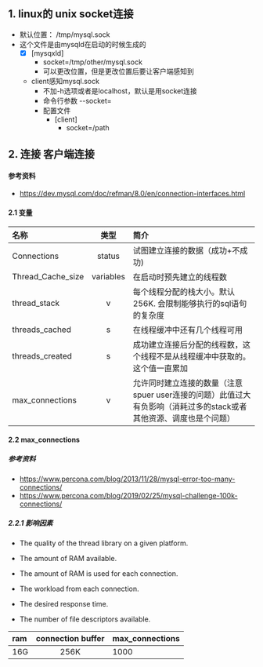 ## 1. linux的 unix socket连接

- 默认位置： /tmp/mysql.sock
- 这个文件是由mysqld在启动的时候生成的
  - [x] [mysqxld]
    - socket=/tmp/other/mysql.sock
    - 可以更改位置，但是更改位置后要让客户端感知到
  - client感知mysql.sock
    - 不加-h选项或者是localhost，默认是用socket连接
    - 命令行参数 --socket=
    - 配置文件
      - [client]
        - socket=/path

## 2. 连接  客户端连接

#### 参考资料
  - https://dev.mysql.com/doc/refman/8.0/en/connection-interfaces.html

#### 2.1 变量

| 名称              |   类型    | 简介                                                                                                              |
| :---------------- | :-------: | :---------------------------------------------------------------------------------------------------------------- |
| Connections       |  status   | 试图建立连接的数据（成功+不成功)                                                                                  |
| Thread_Cache_size | variables | 在启动时预先建立的线程数                                                                                          |
| thread_stack      |     v     | 每个线程分配的栈大小。默认256K. 会限制能够执行的sql语句的复杂度                                                   |
| threads_cached    |     s     | 在线程缓冲中还有几个线程可用                                                                                      |
| threads_created   |     s     | 成功建立连接后分配的线程数，这个线程不是从线程缓冲中获取的。这个值一直累加                                        |
| max_connections   |     v     | 允许同时建立连接的数量（注意spuer user连接的问题）此值过大有负影响（消耗过多的stack或者其他资源、调度也是个问题） |

#### 2.2 max_connections

##### 参考资料

- <https://www.percona.com/blog/2013/11/28/mysql-error-too-many-connections/>
- <https://www.percona.com/blog/2019/02/25/mysql-challenge-100k-connections/>

##### 2.2.1 影响因素

- The quality of the thread library on a given platform.

- The amount of RAM available.

- The amount of RAM is used for each connection.

- The workload from each connection.

- The desired response time.

- The number of file descriptors available.

| ram  | connection buffer | max_connections |
| :--- | :---------------: | :-------------- |
| 16G  |       256K        | 1000            |

